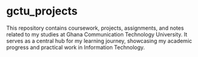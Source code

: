 # gctu_projects
This repository contains coursework, projects, assignments, and notes related to my studies at Ghana Communication Technology University. It serves as a central hub for my learning journey, showcasing my academic progress and practical work in Information Technology.
